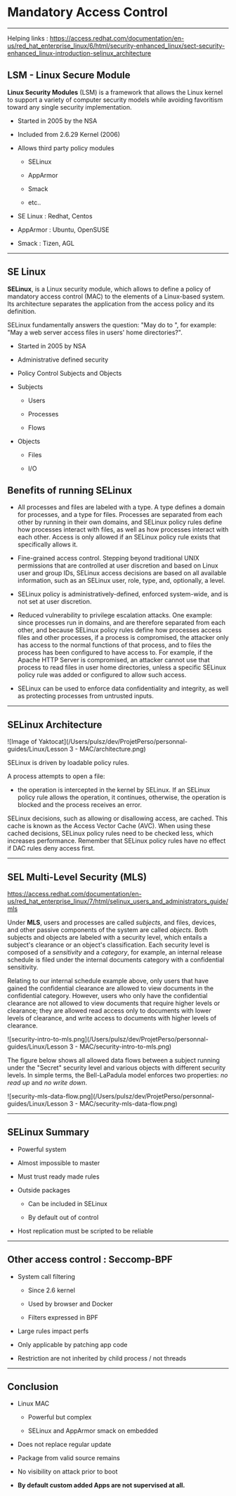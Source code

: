 # Mandatory Access Control

-----

Helping links : https://access.redhat.com/documentation/en-us/red_hat_enterprise_linux/6/html/security-enhanced_linux/sect-security-enhanced_linux-introduction-selinux_architecture



## LSM - Linux Secure Module

**Linux Security Modules** (LSM) is a framework that allows the Linux kernel to support a variety of computer security models while avoiding favoritism toward any single security implementation.

- Started in 2005 by the NSA

- Included from 2.6.29 Kernel (2006)

- Allows third party policy modules
  
  - SELinux
  
  - AppArmor
  
  - Smack
  
  - etc..

- SE Linux : Redhat, Centos

- AppArmor : Ubuntu, OpenSUSE

- Smack : Tizen, AGL

-----

## SE Linux

**SELinux**, is a Linux security module, which allows to define a policy of mandatory access control (MAC) to the elements of a Linux-based system. Its architecture separates the application from the access policy and its definition.

SELinux fundamentally answers the question: "May <subject> do 
<action> to <object>", for example: "May a web server access
 files in users' home directories?".

- Started in 2005 by NSA

- Administrative defined security

- Policy Control Subjects and Objects

- Subjects
  
  - Users
  
  - Processes
  
  - Flows

- Objects
  
  - Files
  
  - I/O

## Benefits of running SELinux

- All processes and files are labeled with a type. A type defines a 
  domain for processes, and a type for files. Processes are separated from
   each other by running in their own domains, and SELinux policy rules 
  define how processes interact with files, as well as how processes 
  interact with each other. Access is only allowed if an SELinux policy 
  rule exists that specifically allows it.

- Fine-grained access control. Stepping beyond traditional UNIX 
  permissions that are controlled at user discretion and based on Linux 
  user and group IDs, SELinux access decisions are based on all available 
  information, such as an SELinux user, role, type, and, optionally, a 
  level.

- SELinux policy is administratively-defined, enforced system-wide, and is not set at user discretion.

- Reduced vulnerability to privilege escalation attacks. One example:
   since processes run in domains, and are therefore separated from each 
  other, and because SELinux policy rules define how processes access 
  files and other processes, if a process is compromised, the attacker 
  only has access to the normal functions of that process, and to files 
  the process has been configured to have access to. For example, if the 
  Apache HTTP Server is compromised, an attacker cannot use that process 
  to read files in user home directories, unless a specific SELinux policy
   rule was added or configured to allow such access.

- SELinux can be used to enforce data confidentiality and integrity, as well as protecting processes from untrusted inputs.

---

## SELinux Architecture

![Image of Yaktocat](/Users/pulsz/dev/ProjetPerso/personnal-guides/Linux/Lesson 3 - MAC/architecture.png)

SELinux is driven by loadable policy rules. 

A process attempts to open a file:

- the operation is intercepted in the kernel by SELinux. If an SELinux policy rule allows the operation, it continues, otherwise, the operation is blocked and the process receives an error.

SELinux decisions, such as allowing or disallowing access, are cached. This cache is known as the Access Vector Cache (AVC). When using these cached decisions, SELinux policy rules need to be checked less, which increases performance. Remember that SELinux policy rules have no effect if DAC rules deny access first.

---

## SEL Multi-Level Security (MLS)

https://access.redhat.com/documentation/en-us/red_hat_enterprise_linux/7/html/selinux_users_and_administrators_guide/mls

Under **MLS**, users and processes are called *subjects*, and files, devices, and other passive components of the system are called *objects*.
Both subjects and objects are labeled with a security level, which entails a subject's clearance or an object's classification. Each security level is composed of a *sensitivity* and a *category*, for example, an internal release schedule is filed under the internal documents category with a confidential sensitivity.

Relating to our internal schedule example above, only users that have gained the confidential clearance are allowed to view documents in the confidential category. However, users who only have the confidential clearance are not allowed to view documents that require higher levels or clearance; they are allowed read access only to documents with lower levels of clearance, and write access to documents with higher levels of clearance.

![security-intro-to-mls.png](/Users/pulsz/dev/ProjetPerso/personnal-guides/Linux/Lesson 3 - MAC/security-intro-to-mls.png)



The figure below shows all allowed data flows between a subject running under the 
"Secret" security level and various objects with different security levels. In simple terms, the Bell-LaPadula model enforces two properties: *no read up* and *no write down*.

![security-mls-data-flow.png](/Users/pulsz/dev/ProjetPerso/personnal-guides/Linux/Lesson 3 - MAC/security-mls-data-flow.png)

---

## SELinux Summary

- Powerful system

- Almost impossible to master

- Must trust ready made rules

- Outside packages
  
  - Can be included in SELinux
  
  - By default out of control

- Host replication must be scripted to be reliable

---

## Other access control : Seccomp-BPF

- System call filtering
  
  - Since 2.6 kernel
  
  - Used by browser and Docker
  
  - Filters expressed in BPF

- Large rules impact perfs

- Only applicable by patching app code

- Restriction are not inherited by child process / not threads

----

## Conclusion

- Linux MAC
  
  - Powerful but complex
  
  - SELinux and AppArmor smack on embedded

- Does not replace regular update

- Package from valid source remains

- No visibility on attack prior to boot

- **By default custom added Apps are not supervised at all.**
